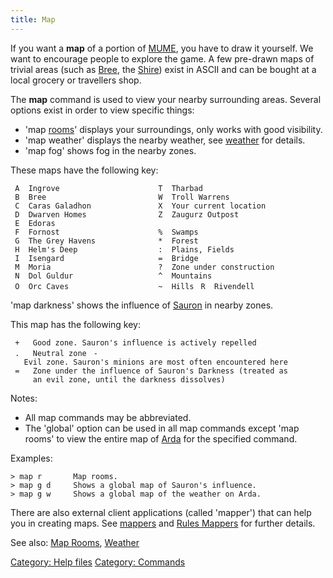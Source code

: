 ```yaml
---
title: Map
---
```


If you want a **map** of a portion of [MUME](MUME "wikilink"), you have
to draw it yourself. We want to encourage people to explore the game. A
few pre-drawn maps of trivial areas (such as [Bree](Bree "wikilink"),
the [Shire](Shire "wikilink")) exist in ASCII and can be bought at a
local grocery or travellers shop.

The **map** command is used to view your nearby surrounding areas.
Several options exist in order to view specific things:

- 'map [rooms](room "wikilink")' displays your surroundings, only works
  with good visibility.
- 'map weather' displays the nearby weather, see
  [weather](weather "wikilink") for details.
- 'map fog' shows fog in the nearby zones.

These maps have the following key:

` A  Ingrove                      T  Tharbad`
` B  Bree                         W  Troll Warrens`
` C  Caras Galadhon               X  Your current location`
` D  Dwarven Homes                Z  Zaugurz Outpost`
` E  Edoras                       `
` F  Fornost                      %  Swamps`
` G  The Grey Havens              *  Forest`
` H  Helm's Deep                  :  Plains, Fields`
` I  Isengard                     =  Bridge`
` M  Moria                        ?  Zone under construction`
` N  Dol Guldur                   ^  Mountains`
` O  Orc Caves                    ~  Hills`
` R  Rivendell`

'map darkness' shows the influence of [Sauron](Sauron "wikilink") in
nearby zones.

This map has the following key:

` +   Good zone. Sauron's influence is actively repelled`
` .   Neutral zone`
` -   Evil zone. Sauron's minions are most often encountered here`
` =   Zone under the influence of Sauron's Darkness (treated as`
`     an evil zone, until the darkness dissolves)`

Notes:

- All map commands may be abbreviated.
- The 'global' option can be used in all map commands except 'map rooms'
  to view the entire map of [Arda](Arda "wikilink") for the specified
  command.

Examples:

`> map r       Map rooms.`
`> map g d     Shows a global map of Sauron's influence.`
`> map g w     Shows a global map of the weather on Arda.`

There are also external client applications (called 'mapper') that can
help you in creating maps. See [mappers](mapper "wikilink") and [Rules
Mappers](Rules_Mappers "wikilink") for further details.

See also: [Map Rooms](Map_Rooms "wikilink"),
[Weather](Weather "wikilink")

[Category: Help files](Category:_Help_files "wikilink") [Category:
Commands](Category:_Commands "wikilink")